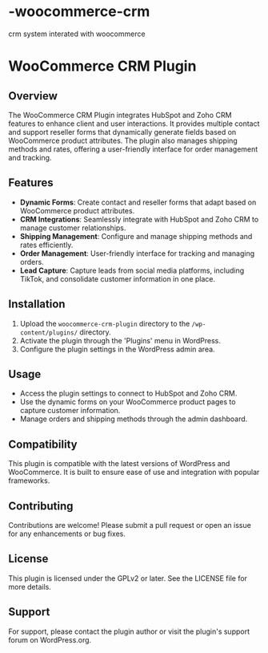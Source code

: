 # -woocommerce-crm
crm system  interated with woocommerce 
# WooCommerce CRM Plugin

## Overview
The WooCommerce CRM Plugin integrates HubSpot and Zoho CRM features to enhance client and user interactions. It provides multiple contact and support reseller forms that dynamically generate fields based on WooCommerce product attributes. The plugin also manages shipping methods and rates, offering a user-friendly interface for order management and tracking.

## Features
- **Dynamic Forms**: Create contact and reseller forms that adapt based on WooCommerce product attributes.
- **CRM Integrations**: Seamlessly integrate with HubSpot and Zoho CRM to manage customer relationships.
- **Shipping Management**: Configure and manage shipping methods and rates efficiently.
- **Order Management**: User-friendly interface for tracking and managing orders.
- **Lead Capture**: Capture leads from social media platforms, including TikTok, and consolidate customer information in one place.

## Installation
1. Upload the `woocommerce-crm-plugin` directory to the `/wp-content/plugins/` directory.
2. Activate the plugin through the 'Plugins' menu in WordPress.
3. Configure the plugin settings in the WordPress admin area.

## Usage
- Access the plugin settings to connect to HubSpot and Zoho CRM.
- Use the dynamic forms on your WooCommerce product pages to capture customer information.
- Manage orders and shipping methods through the admin dashboard.

## Compatibility
This plugin is compatible with the latest versions of WordPress and WooCommerce. It is built to ensure ease of use and integration with popular frameworks.

## Contributing
Contributions are welcome! Please submit a pull request or open an issue for any enhancements or bug fixes.

## License
This plugin is licensed under the GPLv2 or later. See the LICENSE file for more details.

## Support
For support, please contact the plugin author or visit the plugin's support forum on WordPress.org.